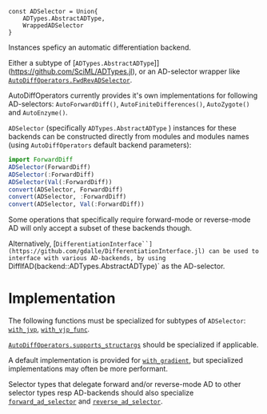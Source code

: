 ```
const ADSelector = Union{
    ADTypes.AbstractADType,
    WrappedADSelector
}
```

Instances speficy an automatic differentiation backend.

Either a subtype of [`ADTypes.AbstractADType`]](https://github.com/SciML/ADTypes.jl), or an AD-selector wrapper like [`AutoDiffOperators.FwdRevADSelector`](@ref).

AutoDiffOperators currently provides it's own implementations for following AD-selectors: `AutoForwardDiff()`, `AutoFiniteDifferences()`, `AutoZygote()` and `AutoEnzyme()`.

`ADSelector` (specifically `ADTypes.AbstractADType` ) instances for these backends can be constructed directly from modules and modules names (using `AutoDiffOperators` default backend parameters):

```julia
import ForwardDiff
ADSelector(ForwardDiff)
ADSelector(:ForwardDiff)
ADSelector(Val(:ForwardDiff))
convert(ADSelector, ForwardDiff)
convert(ADSelector, :ForwardDiff)
convert(ADSelector, Val(:ForwardDiff))
```

Some operations that specifically require forward-mode or reverse-mode AD will only accept a subset of these backends though.

Alternatively, [`DifferentiationInterface``](https://github.com/gdalle/DifferentiationInterface.jl) can be used to interface with various AD-backends, by using `DiffIfAD(backend::ADTypes.AbstractADType)` as the AD-selector.

# Implementation

The following functions must be specialized for subtypes of `ADSelector`: [`with_jvp`](@ref), [`with_vjp_func`](@ref).

[`AutoDiffOperators.supports_structargs`](@ref) should be specialized if applicable.

A default implementation is provided for [`with_gradient`](@ref), but specialized implementations may often be more performant.

Selector types that delegate forward and/or reverse-mode AD to other selector types resp AD-backends should also specialize [`forward_ad_selector`](@ref) and [`reverse_ad_selector`](@ref).
